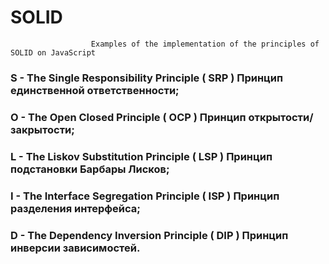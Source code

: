 #                                                 SOLID
                      Examples of the implementation of the principles of SOLID on JavaScript

### S - The Single Responsibility Principle   ( SRP )  Принцип единственной ответственности;

### O - The Open Closed Principle             ( OCP )  Принцип открытости/закрытости;

### L - The Liskov Substitution Principle     ( LSP )  Принцип подстановки Барбары Лисков;

### I - The Interface Segregation Principle   ( ISP )  Принцип разделения интерфейса;

### D - The Dependency Inversion Principle    ( DIP )  Принцип инверсии зависимостей.
